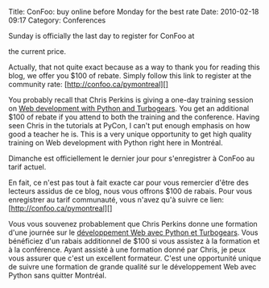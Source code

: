 Title: ConFoo: buy online before Monday for the best rate
Date: 2010-02-18 09:17
Category: Conferences

<!--:en-->Sunday is officially the last day to register for ConFoo at
the current price.

Actually, that not quite exact because as a way to thank you for reading
this blog, we offer you \$100 of rebate. Simply follow this link to
register at the community rate: [http://confoo.ca/pymontreal][]

You probably recall that Chris Perkins is giving a one-day training
session on [Web development with Python and Turbogears][]. You get an
additional \$100 of rebate if you attend to both the training and the
conference. Having seen Chris in the tutorials at PyCon, I can't put
enough emphasis on how good a teacher he is. This is a very unique
opportunity to get high quality training on Web development with Python
right here in Montréal.

<!--:--><!--:fr-->

Dimanche est officiellement le dernier jour pour s'enregistrer à ConFoo
au tarif actuel.

En fait, ce n'est pas tout à fait exacte car pour vous remercier d'être
des lecteurs assidus de ce blog, nous vous offrons \$100 de rabais. Pour
vous enregistrer au tarif communauté, vous n'avez qu'à suivre ce lien:
[http://confoo.ca/pymontreal][]

Vous vous souvenez probablement que Chris Perkins donne une formation
d'une journée sur le [développement Web avec Python et Turbogears][].
Vous bénéficiez d'un rabais additionnel de \$100 si vous assistez à la
formation et à la conférence. Ayant assisté à une formation donné par
Chris, je peux vous assurer que c'est un excellent formateur. C'est une
opportunité unique de suivre une formation de grande qualité sur le
développement Web avec Python sans quitter Montréal.

<!--:-->

</p>

  [http://confoo.ca/pymontreal]: http://confoo.ca/pymontreal
  [Web development with Python and Turbogears]: http://confoo.ca/en/2010/session/relational-database-apps-with-turbogears
  [développement Web avec Python et Turbogears]: http://confoo.ca/fr/2010/session/relational-database-apps-with-turbogears
